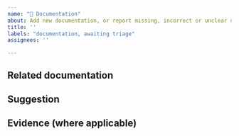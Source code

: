 ```yaml
---
name: "📖 Documentation"
about: Add new documentation, or report missing, incorrect or unclear documentation
title: ''
labels: "documentation, awaiting triage"
assignees: ''

---
```


<!--
    Please fill in as much of the template below as you’re able to. If you're unsure whether the issue already exists or how to fill in the template, open an issue anyway. Our team will help you to complete the rest.

    Your issue might already exist. If so, add a comment to the existing issue instead of creating a new one. You can find existing issues here: https://github.com/alphagov/govuk-prototype-kit/issues

    We also welcome pull requests from users, if you feel comfortable doing so.
-->

## Related documentation
<!-- Does this issue refer to a gap or mistake in some existing documentation? Provide a link if possible. -->

## Suggestion
<!-- How could this documentation be improved? -->

## Evidence (where applicable)
<!-- Please provide any relevant user research or evidence to support this change. -->
